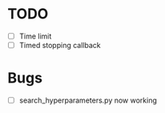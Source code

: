 # TODO

- [ ] Time limit
- [ ] Timed stopping callback

# Bugs

- [ ] search_hyperparameters.py now working